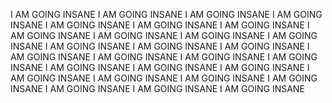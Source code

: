 I AM GOING INSANE I AM GOING INSANE I AM GOING INSANE I AM GOING INSANE I AM GOING INSANE I AM GOING INSANE I AM GOING INSANE I AM GOING INSANE I AM GOING INSANE I AM GOING INSANE I AM GOING INSANE I AM GOING INSANE I AM GOING INSANE I AM GOING INSANE I AM GOING INSANE I AM GOING INSANE I AM GOING INSANE I AM GOING INSANE I AM GOING INSANE I AM GOING INSANE I AM GOING INSANE I AM GOING INSANE I AM GOING INSANE I AM GOING INSANE I AM GOING INSANE I AM GOING INSANE I AM GOING INSANE I AM GOING INSANE 
